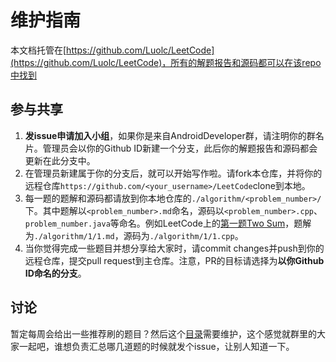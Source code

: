 # 维护指南

本文档托管在[https://github.com/Luolc/LeetCode](https://github.com/Luolc/LeetCode)，所有的解题报告和源码都可以在该repo中找到

## 参与共享

1. **发issue申请加入小组**，如果你是来自AndroidDeveloper群，请注明你的群名片。管理员会以你的Github ID新建一个分支，此后你的解题报告和源码都会更新在此分支中。
2. 在管理员新建属于你的分支后，就可以开始写作啦。请fork本仓库，并将你的远程仓库`https://github.com/<your_username>/LeetCode`clone到本地。
3. 每一题的题解和源码都请放到你本地仓库的`./algorithm/<problem_number>/`下。其中题解以`<problem_number>.md`命名，源码以`<problem_number>.cpp`、`problem_number.java`等命名。例如LeetCode上的[第一题Two Sum](https://leetcode.com/problems/two-sum/)，题解为`./algorithm/1/1.md`，源码为`./algorithm/1/1.cpp`。
4. 当你觉得完成一些题目并想分享给大家时，请commit changes并push到你的远程仓库，提交pull request到主仓库。注意，PR的目标请选择为**以你Github ID命名的分支**。

## 讨论

暂定每周会给出一些推荐刷的题目？然后这个[目录](https://luolc.gitbooks.io/leetcode/content/Catalog.html)需要维护，这个感觉就群里的大家一起吧，谁想负责汇总哪几道题的时候就发个issue，让别人知道一下。